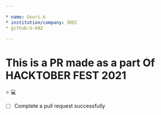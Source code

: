 ```yaml
---

* name: Gouri.k
* institution/company: SREC
* github:G-k02

---
```


# This is a PR made as a part Of HACKTOBER FEST 2021
⭐ 💻


- [ ] Complete a pull request successfully
